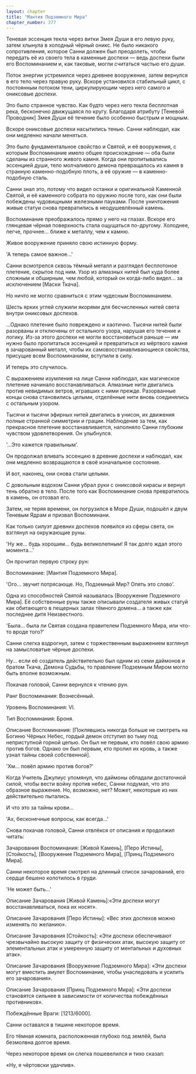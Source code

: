 ```yaml
---
layout: chapter
title: "Мантия Подземного Мира"
chapter_number: 377
---
```


Теневая эссенция текла через витки Змея Души в его левую руку, затем хлынула в холодный чёрный оникс. Не было никакого сопротивления, которое Санни должен был преодолеть, чтобы передать её из своего тела в каменные доспехи — ведь доспехи были его Воспоминанием и, как таковые, могли считаться частью его души.

Поток энергии устремился через древнее вооружение, затем вернулся в его тело через правую руку. Вскоре установился стабильный цикл, с постоянным потоком тени, циркулирующим через него самого и ониксовые доспехи.

Это было странное чувство. Как будто через него текла бесплотная река, бесконечно движущаяся по кругу. Благодаря атрибуту [Теневой Проводник] Змея Души её течение было особенно быстрым и мощным.

Вскоре ониксовые доспехи насытились тенью. Санни наблюдал, как они медленно начали меняться.

Это было фундаментальное свойство и Святой, и её вооружения, с которым Воспоминание имело общее происхождение — оба были сделаны из странного живого камня. Когда они пропитывались эссенцией души, тело молчаливого демона превращалось из камня в странную каменно-подобную плоть, а её оружие — в каменно-подобную сталь.

Санни знал это, потому что видел останки и оригинальной Каменной Святой, и её каменного собрата по оружию после того, как они были побеждены чудовищными железными пауками. После уничтожения живые статуи снова превратились в неодушевлённый камень.

Воспоминание преображалось прямо у него на глазах. Вскоре его глянцевая чёрная поверхность стала ощущаться по-другому. Холоднее, легче, прочнее... ближе к металлу, чем к камню.

Живое вооружение приняло свою истинную форму.

'А теперь самое важное...'

Санни всмотрелся сквозь тёмный металл и разглядел бесплотоное плетение, скрытое под ним. Узор из алмазных нитей был куда более сложным и обширным, чем любой, который он когда-либо видел... за исключением [Маски Ткача].

Но ничто не могло сравниться с этим чудесным Воспоминанием.

Шесть ярких углей служили якорями для бесчисленных нитей света внутри ониксовых доспехов.

...Однако плетение было повреждено и хаотично. Тысячи нитей были разорваны и отключены от остального узора, нарушая его течение и логику. Из-за этого доспехи не могли восстановиться раньше — им нужно было пропитаться эссенцией и превратиться из мёртвого камня в зачарованный металл, чтобы их самовосстанавливающиеся свойства, присущие всем Воспоминаниям, вступили в силу.

И теперь это случилось.

С выражением изумления на лице Санни наблюдал, как магическое плетение начинало восстанавливаться. Алмазные нити двигались против невидимых ветров, игравших с ними прежде. Разорванные концы снова становились целыми, отделённые нити вновь соединялись с остальным узором.

Тысячи и тысячи эфирных нитей двигались в унисон, их движения полные странной симметрии и грации. Наблюдение за тем, как прекрасное плетение восстанавливается, наполняло Санни глубоким чувством удовлетворения. Он улыбнулся.

'...Это кажется правильным'.

Он продолжал вливать эссенцию в древние доспехи и наблюдал, как они медленно возвращаются в своё изначальное состояние.

И вот, наконец, они снова стали целыми.

С довольным вздохом Санни убрал руки с ониксовой кирасы и вернул тень обратно в тело. После того как Воспоминание снова превратилось в камень, он отозвал его.

Затем, не теряя времени, он погрузился в Море Души, подошёл к двум Теневым Ядрам и призвал Воспоминани.

Как только силуэт древних доспехов появился из сферы света, он взглянул на окружающие руны.

'Ну же... будь хорошим... будь великолепным! Я так долго ждал этого момента...'

Он прочитал первую строку рун:

Воспоминание: [Мантия Подземного Мира].

'Ого... звучит потрясающе. Но, Подземный Мир? Опять это слово'.

Одна из способностей Святой называлась [Вооружение Подземного Мира]. Её собственные руны также описывали создателя живых статуй как обитающего в пещерных залах тёмного домена... а также как последнее дитя Неизвестного.

'Была... была ли Святая создана правителем Подземного Мира, или что-то вроде того?'

Санни слегка вздрогнул, затем с торжественным выражением взглянул на замысловатые чёрные доспехи.

Ну... если её создатель действительно был одним из семи даймонов и братом Ткача, Демона Судьбы, то правление Подземным Миром могло быть вполне возможным.

Покачав головой, Санни вернулся к чтению рун.

Ранг Воспоминания: Вознесённый.

Уровень Воспоминания: VI.

Тип Воспоминания: Броня.

Описание Воспоминания: [Поклявшись никогда больше не смотреть на Богиню Чёрных Небес, гордый демон отступил во тьму под неприступной горной цепью. Он был не первым, кто повёл свою армию против богов. Однако он был первым, кто пролил их кровь, а также узнал тайны своей собственной].

'Хм... повёл армию против богов?'

Когда Учитель Джулиус упомянул, что даймоны обладали достаточной силой, чтобы вести войну против небес, Санни подумал, что это образное выражение. Но, возможно, нет? Может, некоторые из них действительно пытались.

И что это за тайны крови...

'Ах, бесконечные вопросы, как всегда...'

Снова покачав головой, Санни отвлёкся от описания и продолжил читать:

Зачарования Воспоминания: [Живой Камень], [Перо Истины], [Стойкость], [Вооружение Подземного Мира], [Принц Подземного Мира].

Санни некоторое время смотрел на длинный список зачарований, его сердце бешено колотилось в груди.

'Не может быть...'

Описание Зачарования [Живой Камень]:«Эти доспехи могут восстанавливаться, пока их носят».

Описание Зачарования [Перо Истины]: «Вес этих доспехов можно изменять по желанию».

Описание Зачарования [Стойкость]: «Эти доспехи обеспечивают чрезвычайно высокую защиту от физических атак, высокую защиту от элементальных атак и умеренную защиту от ментальных и духовных атак».

Описание Зачарования [Вооружение Подземного Мира]: «Эти доспехи могут вместить амулет Воспоминание, чтобы унаследовать и усилить его зачарования».

Описание Зачарования [Принц Подземного Мира]: «Эти доспехи становятся сильнее в зависимости от количества побеждённых противников».

Побеждённые Враги: [1213/6000].

Санни оставался в тишине некоторое время.

Его тёмная комната, расположенная глубоко под землёй, была безмолвна долгое время.

Через некоторое время он слегка пошевелился и тихо сказал:

«Ну, я чёртовски удачлив».